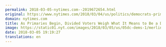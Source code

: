 ```yaml
---
permalink: 2018-03-05-nytimes.com--2019672654.html
original: https://www.nytimes.com/2018/03/04/us/politics/democrats-primaries-division.html?partner=rss&amp;emc=rss
domain: nytimes.com
title: As Primaries Begin, Divided Voters Weigh What It Means to Be a Democrat
image: https://static01.nyt.com/images/2018/03/05/us/05dc-dems-1/merlin_134055414_7bfd313f-8ada-49a3-9270-f814d2c09a98-mediumThreeByTwo440.jpg
date: 2018-03-05 19:19:27
translations: en
---
```


